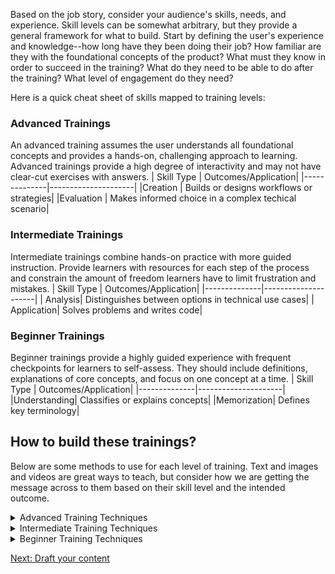 Based on the job story, consider your audience's skills, needs, and experience. Skill levels can be somewhat arbitrary, but they provide a general framework for what to build. Start by defining the user's experience and knowledge--how long have they been doing their job? How familiar are they with the foundational concepts of the product? What must they know in order to succeed in the training? What do they need to be able to do after the training? What level of engagement do they need?

Here is a quick cheat sheet of skills mapped to training levels:

### Advanced Trainings
An advanced training assumes the user understands all foundational concepts and provides a hands-on, challenging approach to learning. Advanced trainings provide a high degree of interactivity and may not have clear-cut exercises with answers. 
| Skill Type | Outcomes/Application|
|--------------|---------------------|
|Creation  |  Builds or designs workflows or strategies|
|Evaluation | Makes informed choice in a complex techical scenario|

### Intermediate Trainings
Intermediate trainings combine hands-on practice with more guided instruction. Provide learners with resources for each step of the process and constrain the amount of freedom learners have to limit frustration and mistakes.
| Skill Type | Outcomes/Application|
|--------------|---------------------|
| Analysis| Distinguishes between options in technical use cases|
| Application| Solves problems and writes code|

### Beginner Trainings
Beginner trainings provide a highly guided experience with frequent checkpoints for learners to self-assess. They should include definitions, explanations of core concepts, and focus on one concept at a time.
| Skill Type | Outcomes/Application|
|--------------|---------------------|
|Understanding| Classifies or explains concepts|
|Memorization| Defines key terminology|

## How to build these trainings?
Below are some methods to use for each level of training. Text and images and videos are great ways to teach, but consider how we are getting the message across to them based on their skill level and the intended outcome.

<details>
<summary>Advanced Training Techniques</summary>

* Labs
* Capstone projects
* Virtual machines with testing
* Pair programming
* Student-run demos
* Mock environments
</details>

<details>
<summary>Intermediate Training Techniques</summary>

* Labs
* Scenario based quizzes
* Open-ended quiz questions
* Branching scenarios
* Demos 
* Code test
</details>

<details>
<summary>Beginner Training Techniques</summary>

* Demos
* Procedural text
* Repetition (video, imagery, text)
* Simple code boxes
* Diagrams and images
* Quizzes
</details>

[Next: Draft your content](https://github.com/puppetlabs/courseware-lms-content/blob/master/course_development_kit/3_CreateDraftContent.md)

